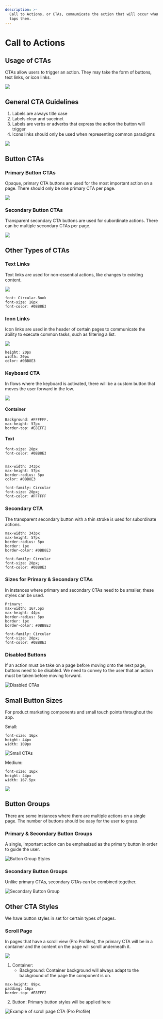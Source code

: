 ```yaml
---
description: >-
  Call to Actions, or CTAs, communicate the action that will occur when a user
  taps them.
---
```


# Call to Actions

## Usage of CTAs

CTAs allow users to trigger an action. They may take the form of buttons, text links, or icon links. 

![](../.gitbook/assets/buttons-example.png)

## General CTA Guidelines

1. Labels are always title case 
2. Labels clear and succinct 
3. Labels are verbs or adverbs that express the action the button will trigger
4. Icons links should only be used when representing common paradigms

![](../.gitbook/assets/button-right-wrong.png)

## Button CTAs

### Primary Button CTAs

Opaque, primary CTA buttons are used for the most important action on a page. There should only be one primary CTA per page.

![](../.gitbook/assets/group-6.png)

### Secondary Button CTAs

Transparent secondary CTA buttons are used for subordinate actions. There can be multiple secondary CTAs per page. 

![](../.gitbook/assets/secondary.png)

## Other Types of CTAs

### Text Links

Text links are used for non-essential actions, like changes to existing content. 

![](../.gitbook/assets/text-links.png)

```text
font: Circular-Book
font-size: 16px
font-color: #0BB8E3
```

### Icon Links

Icon links are used in the header of certain pages to communicate the ability to execute common tasks, such as filtering a list. 

![](../.gitbook/assets/icon-links.png)

```text
height: 20px 
width: 20px
color: #0BB8E3
```

### Keyboard CTA

In flows where the keyboard is activated, there will be a custom button that moves the user forward in the low.

![](../.gitbook/assets/keyboard.png)

#### Container

```text
Background: #FFFFFF.
max-height: 57px
border-top: #E8EFF2
```

#### Text

```text
font-size: 20px
font-color: #0BB8E3
```

## 

```text
max-width: 343px
max-height: 57px
border-radius: 5px
color: #0BB8E3

font-family: Circular
font-size: 20px;
font-color: #FFFFFF
```

### Secondary CTA

The transparent secondary button with a thin stroke is used for subordinate actions.

```text
max-width: 343px
max-height: 57px
border-radius: 5px
border: 1px
border-color: #0BB8E3

font-family: Circular
font-size: 20px;
font-color: #0BB8E3
```

### Sizes for Primary & Secondary CTAs

In instances where primary and secondary CTAs need to be smaller, these styles can be used.

```text
Primary:
max-width: 167.5px
max-height: 44px
border-radius: 5px
border: 1px
border-color: #0BB8E3

font-family: Circular
font-size: 20px;
font-color: #0BB8E3
```

### Disabled Buttons

If an action must be take on a page before moving onto the next page, buttons need to be disabled. We need to convey to the user that an action must be taken before moving forward.

![Disabled CTAs](../.gitbook/assets/disabled-button.png)

## Small Button Sizes

For product marketing components and small touch points throughout the app.

Small:

```text
font-size: 16px
height: 44px
width: 109px
```

![Small CTAs](../.gitbook/assets/small-cta.png)

Medium:

```text
font-size: 16px
height: 44px
width: 167.5px
```

![](../.gitbook/assets/medium-cta.png)

## Button Groups

There are some instances where there are multiple actions on a single page. The number of buttons should be easy for the user to grasp.

### Primary & Secondary Button Groups

A single, important action can be emphasized as the primary button in order to guide the user.

![Button Group Styles](../.gitbook/assets/sec-button-group%20%281%29.png)

### Secondary Button Groups

Unlike primary CTAs, secondary CTAs can be combined together.

![Secondary Button Group](../.gitbook/assets/sec-button-group.png)

## Other CTA Styles

We have button styles in set for certain types of pages.

### Scroll Page

In pages that have a scroll view \(Pro Profiles\), the primary CTA will be in a container and the content on the page will scroll underneath it.

![](../.gitbook/assets/scroll-page.png)

1. Container:
   * Background: Container background will always adapt to the background of the page the component is on.

```text
max-height: 89px. 
padding: 16px
border-top: #E8EFF2
```

  2. Button: Primary button styles will be applied here

![Example of scroll page CTA \(Pro Profile\)](../.gitbook/assets/example-of-scroll-ex.png)

